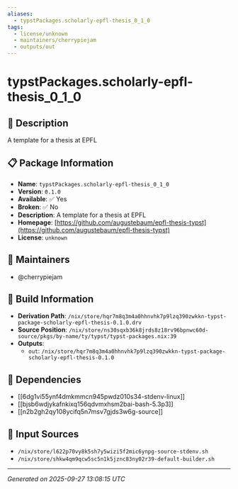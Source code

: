 ```yaml
---
aliases:
  - typstPackages.scholarly-epfl-thesis_0_1_0
tags:
  - license/unknown
  - maintainers/cherrypiejam
  - outputs/out
---
```


# typstPackages.scholarly-epfl-thesis_0_1_0

## 📝 Description

A template for a thesis at EPFL

## 📋 Package Information

- **Name**: `typstPackages.scholarly-epfl-thesis_0_1_0`
- **Version**: `0.1.0`
- **Available**: ✅ Yes
- **Broken**: ✅ No
- **Description**: A template for a thesis at EPFL
- **Homepage**: [https://github.com/augustebaum/epfl-thesis-typst](https://github.com/augustebaum/epfl-thesis-typst)
- **License**: `unknown`
## 👥 Maintainers

- @cherrypiejam


## 🔧 Build Information

- **Derivation Path**: `/nix/store/hqr7m8q3m4a0hhnvhk7p9lzq390zwkkn-typst-package-scholarly-epfl-thesis-0.1.0.drv`
- **Source Position**: `/nix/store/ns30sqxb36k8jrds8z18rv96bpnwc60d-source/pkgs/by-name/ty/typst/typst-packages.nix:39`
- **Outputs**:
  - `out`:  `/nix/store/hqr7m8q3m4a0hhnvhk7p9lzq390zwkkn-typst-package-scholarly-epfl-thesis-0.1.0`

## 🔗 Dependencies

- [[6dg1vi55ynf4dmkmmcn945pwdz010s34-stdenv-linux]]
- [[bjsb6wdjykafnkixq156qdvmxhsm2bai-bash-5.3p3]]
- [[n2b2gh2qy108ycifq5n7msv7gjds3w6g-source]]

## 📁 Input Sources

- `/nix/store/l622p70vy8k5sh7y5wizi5f2mic6ynpg-source-stdenv.sh`
- `/nix/store/shkw4qm9qcw5sc5n1k5jznc83ny02r39-default-builder.sh`

---
*Generated on 2025-09-27 13:08:15 UTC*
